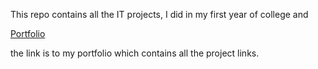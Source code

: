 This repo contains all the IT projects, 
I did in my first year of college and 

[Portfolio](https://harish-654.github.io/IT_Essentials/)

the link is to my portfolio which contains all the project links.

